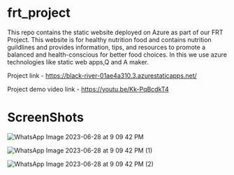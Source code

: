 # frt_project

This repo contains the static website deployed on Azure as part of our FRT Project.
This website is for healthy nutrition food and contains nutrition guildlines and provides information, tips, and resources to promote a balanced and health-conscious
for better food choices.
In this we use azure technologies like static web apps,Q and A maker.

Project link - https://black-river-01ae4a310.3.azurestaticapps.net/

Project demo video link - https://youtu.be/Kk-PqBcdkT4
<h1>ScreenShots</h1>

![WhatsApp Image 2023-06-28 at 9 09 42 PM](https://github.com/20A31A05C2/frt_project/assets/102516151/ed90493f-c65b-403c-a3ed-17a4326b610a)

![WhatsApp Image 2023-06-28 at 9 09 42 PM (1)](https://github.com/20A31A05C2/frt_project/assets/102516151/66e23c5e-1894-4bfa-9bcc-61222271e467)

![WhatsApp Image 2023-06-28 at 9 09 42 PM (2)](https://github.com/20A31A05C2/frt_project/assets/102516151/63a6f9dc-17aa-4a1e-b207-f59522774ddd)



